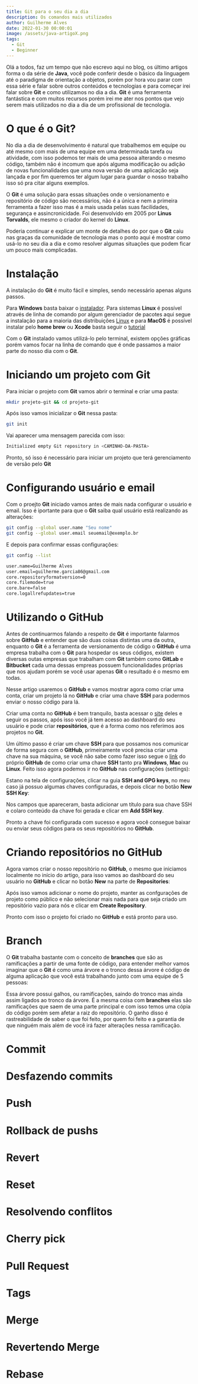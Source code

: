 ```yaml
---
title: Git para o seu dia a dia
description: Os comandos mais utilizados
author: Guilherme Alves
date: 2022-01-30 00:00:01
image: /assets/java-artigoX.png
tags:
  - Git
  - Beginner
---
```


Olá a todos, faz um tempo que não escrevo aqui no blog, os último artigos forma o da série de **Java**, você pode conferir desde o básico da linguagem até o paradigma de orientação a objetos, porém por hora vou parar com essa série e falar sobre outros conteúdos e tecnologias e para começar irei falar sobre **Git** e como utilizamos no dia a dia. **Git** é uma ferramenta fantástica e com muitos recursos porém irei me ater nos pontos que vejo serem mais utilizados no dia a dia de um profissional de tecnologia.

# O que é o Git?

No dia a dia de desenvolvimento é natural que trabalhemos em equipe ou até mesmo com mais de uma equipe em uma determinada tarefa ou atividade, com isso podemos ter mais de uma pessoa alterando o mesmo código, também não é incomum que após alguma modificação ou adição de novas funcionalidades que uma nova versão de uma aplicação seja lançada e por fim queremos ter algum lugar para guardar o nosso trabalho isso só pra citar alguns exemplos.

O **Git** é uma solução para essas situações onde o versionamento e repositório de código são necessários, não é a única e nem a primeira ferramenta a fazer isso mas é a mais usada pelas suas facilidades, segurança e assincronicidade. Foi desenvolvido em 2005 por **Linus Torvalds**, ele mesmo o criador do kernel do **Linux**.

Poderia continuar e explicar um monte de detalhes do por que o **Git** caiu nas graças da comunidade de tecnologia mas o ponto aqui é mostrar como usá-lo no seu dia a dia e como resolver algumas situações que podem ficar um pouco mais complicadas.

# Instalação

A instalação do **Git** é muito fácil e simples, sendo necessário apenas alguns passos.

Para **Windows** basta baixar o [instalador](https://git-scm.com/downloads). Para sistemas **Linux** é possível através de linha de comando por algum gerenciador de pacotes aqui segue a instalação para a maioria das distribuições [Linux](https://git-scm.com/download/linux) e para **MacOS** é possível instalar pelo **home brew** ou **Xcode** basta seguir o [tutorial](https://git-scm.com/download/mac)

Com o **Git** instalado vamos utilizá-lo pelo terminal, existem opções gráficas porém vamos focar na linha de comando que é onde passamos a maior parte do nosso dia com o **Git**.

# Iniciando um projeto com Git

Para iniciar o projeto com **Git** vamos abrir o terminal e criar uma pasta:

```bash
mkdir projeto-git && cd projeto-git
```

Após isso vamos inicializar o **Git** nessa pasta:

```bash
git init
```

Vai aparecer uma mensagem parecida com isso:

```bash
Initialized empty Git repository in <CAMINHO-DA-PASTA>
```

Pronto, só isso é necessário para iniciar um projeto que terá gerenciamento de versão pelo **Git**

# Configurando usuário e email

Com o proejto **Git** iniciado vamos antes de mais nada configurar o usuário e email. Isso é iportante para que o **Git** saiba qual usuário está realizando as alterações:

```bash
git config --global user.name "Seu nome"
git config --global user.email seuemail@exemplo.br
```

E depois para confirmar essas configurações:

```bash
git config --list

user.name=Guilherme Alves
user.email=guilherme.garcia86@gmail.com
core.repositoryformatversion=0
core.filemode=true
core.bare=false
core.logallrefupdates=true
```

# Utilizando o GitHub

Antes de continuarmos falando a respeito de **Git** é importante falarmos sobre **GitHub** e entender que são duas coisas distintas uma da outra, enquanto o **Git** é a ferramenta de versionamento de código o **GitHub** é uma empresa trabalha com o **Git** para hospedar os seus códigos, existem diversas outas empresas que trabalham com **Git** também como **GitLab** e **Bitbucket** cada uma dessas empreas possuem funcionalidades próprias que nos ajudam porém se você usar apenas **Git** o resultado é o mesmo em todas.

Nesse artigo usaremos o **GitHub** e vamos mostrar agora como criar uma conta, criar um projeto lá no **GitHub** e criar uma chave **SSH** para podermos enviar o nosso código para lá.

Criar uma conta no **GitHub** é bem tranquilo, basta acessar o [site](https://github.com/signup) deles e seguir os passos, após isso você já tem acesso ao dashboard do seu usuário e pode criar **repositórios**, que é a forma como nos referimos aos projetos no **Git**.

Um último passo é criar um chave **SSH** para que possamos nos comunicar de forma segura com o **GitHub**, primeiramente você precisa criar uma chave na sua máquina, se você não sabe como fazer isso segue o [link](https://docs.github.com/pt/authentication/connecting-to-github-with-ssh/generating-a-new-ssh-key-and-adding-it-to-the-ssh-agent) do próprio **GitHub** de como criar uma chave **SSH** tanto pra **Windows**, **Mac** ou **Linux**. Feito isso agora podemos ir no **GitHub** nas configurações (settings):

Estano na tela de configurações, clicar na guia **SSH and GPG keys**, no meu caso já possuo algumas chaves configuradas, e depois clicar no botão **New SSH Key**:


Nos campos que apareceram, basta adicionar um título para sua chave SSH e colaro conteúdo da chave foi gerada e clicar em **Add SSH key**.

Pronto a chave foi configurada com sucesso e agora você consegue baixar ou enviar seus códigos para os seus repositórios no **GitHub**.

# Criando repositórios no GitHub

Agora vamos criar o nosso repositório no **GitHub**, o mesmo que iniciamos localmente no início do artigo, para isso vamos ao dashboard do seu usuário no **GitHub** e clicar no botão **New** na parte de **Repositories**:


Após isso vamos adicionar o nome do projeto, manter as confgurações de projeto como público e não selecionar mais nada para que seja criado um repositório vazio para nós e clicar em **Create Repository**.

Pronto com isso o projeto foi criado no **GitHub** e está pronto para uso.
# Branch

O **Git** trabalha bastante com o conceito de **branches** que são as ramificações a partir de uma fonte de código, para entender melhor vamos imaginar que o **Git** é como uma árvore e o tronco dessa árvore é código de alguma aplicação que você está trabalhando junto com uma equipe de 5 pessoas:

Essa árvore possui galhos, ou ramificações, saindo do tronco mas ainda assim ligados ao tronco da árvore. É a mesma coisa com **branches** elas são ramificações que saem de uma parte principal e com isso temos uma cópia do código porém sem afetar a raiz do repositório. O ganho disso é rastreabilidade de saber o que foi feito, por quem foi feito e a garantia de que ninguém mais além de você irá fazer alterações nessa ramificação.

# Commit

# Desfazendo commits

# Push

# Rollback de pushs

# Revert

# Reset

# Resolvendo conflitos

# Cherry pick

# Pull Request

# Tags

# Merge

# Revertendo Merge

# Rebase